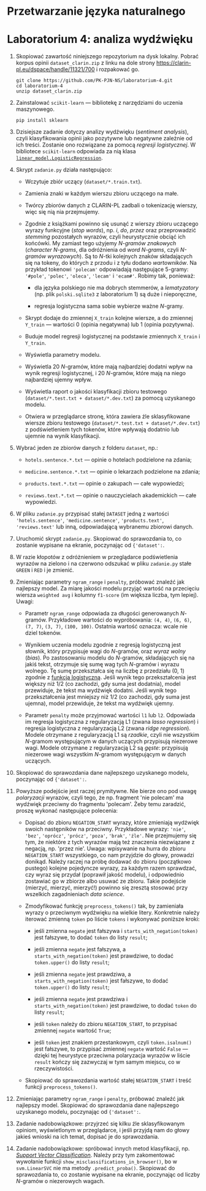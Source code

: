 # Przetwarzanie języka naturalnego
# Laboratorium 4: analiza wydźwięku

1. Skopiować zawartość niniejszego repozytorium
na dysk lokalny. Pobrać korpus opinii `dataset_clarin.zip`
z linku na dole strony https://clarin-pl.eu/dspace/handle/11321/700
i rozpakować go.

    ```
    git clone https://github.com/PK-PJN-NS/laboratorium-4.git
    cd laboratorium-4
    unzip dataset_clarin.zip
    ```

2. Zainstalować `scikit-learn` — bibliotekę
z narzędziami do uczenia maszynowego.

    ```
    pip install sklearn
    ```

3. Dzisiejsze zadanie dotyczy analizy
wydźwięku (*sentiment analysis*), czyli
klasyfikowania opinii jako pozytywne
lub negatywne zależnie od ich treści.
Zostanie ono rozwiązane za pomocą
*regresji logistycznej*. W bibliotece
`scikit-learn` odpowiada za nią klasa
[`linear_model.LogisticRegression`](https://scikit-learn.org/stable/modules/generated/sklearn.linear_model.LogisticRegression.html).

4. Skrypt `zadanie.py` działa następująco:

    * Wczytuje zbiór uczący
    (`dataset/*.train.txt`).

    * Zamienia znaki w każdym wierszu
    zbioru uczącego na małe.

    * Twórcy zbiorów danych z CLARIN-PL
    zadbali o tokenizację wierszy,
    więc się nią nia przejmujemy.

    * Zgodnie z książkami powinno się
    usunąć z wierszy zbioru uczącego
    wyrazy funkcyjne (*stop words*),
    np. *i*, *do*, *przez* oraz przeprowadzić
    *stemming* pozostałych wyrazów,
    czyli heurystycznie obciąć ich końcówki.
    My zamiast tego użyjemy *N-gramów
    znakowych* (*character N-grams*,
    dla odróżnienia od *word N-grams*,
    czyli *N-gramów wyrazowych*).
    Są to *N*-tki kolejnych znaków
    składających się na tokeny,
    do których z przodu i z tyłu
    dodano *wartowników*. Na przykład tokenowi
    `'polecam'` odpowiadają następujące
    5-gramy: `'#pole'`, `'polec'`, `'oleca'`,
    `'lecam'` i `'ecam#'`.
    Robimy tak, ponieważ:

        * dla języka polskiego nie ma dobrych
        stemmerów, a *lematyzatory* (np. plik
        `polski.sqlite3` z laboratorium 1)
        są duże i nieporęczne,

        * regresja logistyczna sama
        sobie wybierze ważne *N*-gramy.

    * Skrypt dodaje do zmiennej `X_train`
    kolejne wiersze, a do zmiennej
    `Y_train` — wartości 0 (opinia
    negatywna) lub 1 (opinia pozytywna).

    * Buduje model regresji logistycznej
    na podstawie zmiennych `X_train`
    i `Y_train`.

    * Wyświetla parametry modelu.

    * Wyświetla 20 *N*-gramów, które
    mają najbardziej dodatni wpływ
    na wynik regresji logistycznej,
    i 20 *N*-gramów, które mają
    na niego najbardziej ujemny wpływ.

    * Wyświetla raport o jakości
    klasyfikacji zbioru testowego
    (`dataset/*.test.txt + dataset/*.dev.txt`)
    za pomocą uzyskanego modelu.

    * Otwiera w przeglądarce stronę,
    która zawiera źle sklasyfikowane
    wiersze zbioru testowego
    (`dataset/*.test.txt + dataset/*.dev.txt`)
    z podświetleniem tych tokenów,
    które wpływają dodatnio
    lub ujemnie na wynik klasyfikacji.

5. Wybrać jeden ze zbiorów danych
z folderu `dataset`, np.:

    * `hotels.sentence.*.txt` — opinie o hotelach podzielone na zdania;

    * `medicine.sentence.*.txt` — opinie o lekarzach podzielone na zdania;

    * `products.text.*.txt` — opinie o zakupach — całe wypowiedzi;

    * `reviews.text.*.txt` — opinie o nauczycielach akademickich
    — całe wypowiedzi.

6. W pliku `zadanie.py` przypisać stałej
`DATASET` jedną z wartości `'hotels.sentence'`,
`'medicine.sentence'`, `'products.text'`,
`'reviews.text'` lub inną, odpowiadającą
wybranemu zbiorowi danych.

7. Uruchomić skrypt `zadanie.py`.
Skopiować do sprawozdania to, co zostanie
wypisane na ekranie, poczynając od
`{'dataset':`.

8. W razie kłopotów z odróżnieniem
w przeglądarce podświetlenia wyrazów
na zielono i na czerwono odszukać w pliku
`zadanie.py` stałe `GREEN` i `RED`
i je zmienić.

9. Zmieniając parametry `ngram_range`
i `penalty`, próbować znaleźć jak najlepszy
model. Za miarę jakości modelu przyjąć
wartość na przecięciu wiersza
`weighted avg` i kolumny `f1-score`
(im większa liczba, tym lepiej).
Uwagi:

    * Parametr `ngram_range` odpowiada
    za długości generowanych *N*-gramów.
    Przykładowe wartości do wypróbowania:
    `(4, 4)`, `(6, 6)`, `(7, 7)`, `(3, 7)`,
    `(100, 100)`. Ostatnia wartość oznacza:
    wcale nie dziel tokenów.

    * Wynikiem uczenia modelu zgodnie
    z regresją logistyczną jest słownik,
    który przypisuje wagi do *N*-gramów,
    oraz *wyraz wolny* (*bias*).
    Po zastosowaniu modelu do *N*-gramów,
    składających się na jakiś tekst,
    otrzymuje się sumę wag tych *N*-gramów
    i wyrazu wolnego. Tę sumę przekształca
    się na liczbę z przedziału (0, 1)
    zgodnie z [funkcją logistyczną](https://en.wikipedia.org/wiki/Logistic_function).
    Jeśli wynik tego przekształcenia
    jest większy niż 1/2 (co zachodzi,
    gdy suma jest dodatnia), model przewiduje,
    że tekst ma wydźwięk dodatni.
    Jeśli wynik tego przekształcenia
    jest mniejszy niż 1/2 (co zachodzi,
    gdy suma jest ujemna), model przewiduje,
    że tekst ma wydźwięk ujemny.

    * Parametr `penalty` może przyjmować
    wartości `l1` lub `l2`. Odpowiada im
    regresja logistyczna z regularyzacją L1
    (zwana *lasso regression*) i regresja
    logistyczna z regularyzacją L2 (zwana
    *ridge regression*). Modele otrzymane
    z regularyzacją L1 są *rzadkie*, czyli
    nie wszystkim *N*-gramom występującym
    w danych uczących przypisują niezerowe wagi.
    Modele otrzymane z regularyzacją L2
    są *gęste*: przypisują niezerowe wagi
    wszystkim *N*-gramom występującym w danych
    uczących.

10. Skopiować do sprawozdania dane
najlepszego uzyskanego modelu,
poczynając od `{'dataset':`.

11. Powyższe podejście jest raczej
prymitywne. Nie bierze ono pod uwagę
*polaryzacji* wyrazów, czyli tego,
że np. fragment 'nie polecam' ma wydźwięk
przeciwny do fragmentu 'polecam'.
Żeby temu zaradzić, proszę wykonać
następujące polecenia:

    * Dopisać do zbioru `NEGATION_START`
    wyrazy, które zmieniają wydźwięk
    swoich następników na przeciwny.
    Przykładowe wyrazy: `'nie'`, `'bez'`,
    `'oprócz'`, `'prócz'`, `'poza'`, `'brak'`,
    `'źle'`. Nie przejmujemy się tym,
    że niektóre z tych wyrazów mają też
    znaczenia niezwiązane z negacją,
    np. 'przez nie'. Uwaga: wpisywanie na hurra
    do zbioru `NEGATION_START` wszystkiego,
    co nam przyjdzie do głowy, prowadzi donikąd.
    Należy raczej na próbę dodawać do zbioru
    (początkowo pustego) kolejne pojedyncze wyrazy,
    za każdym razem sprawdzać, czy wyraz się przydał
    (poprawił jakość modelu), i odpowiednio
    zostawiać go w zbiorze albo usuwać ze zbioru.
    Takie podejście (mierzyć, mierzyć, mierzyć!)
    powinno się zresztą stosować przy wszelkich
    zagadnieniach *data science*.

    * Zmodyfikować funkcję `preprocess_tokens()`
    tak, by zamieniała wyrazy o przeciwnym
    wydźwięku na wielkie litery. Konkretnie
    należy iterować zmienną `token` po liście
    `tokens` i wykonywać poniższe kroki:

        * jeśli zmienna `negate` jest fałszywa
        i `starts_with_negation(token)` jest fałszywe,
        to dodać `token` do listy `result`;

        * jeśli zmienna `negate` jest fałszywa,
        a `starts_with_negation(token)` jest prawdziwe,
        to dodać `token.upper()` do listy `result`;

        * jeśli zmienna `negate` jest prawdziwa,
        a `starts_with_negation(token)` jest fałszywe,
        to dodać `token.upper()` do listy `result`;

        * jeśli zmienna `negate` jest prawdziwa
        i `starts_with_negation(token)` jest prawdziwe,
        to dodać `token` do listy `result`;

        * jeśli `token` należy do zbioru `NEGATION_START`,
        to przypisać zmiennej `negate` wartość `True`;

        * jeśli `token` jest znakiem przestankowym,
        czyli `token.isalnum()` jest fałszywe,
        to przypisać zmiennej `negate` wartość `False`
        — dzięki tej heurystyce przeciwna polaryzacja
        wyrazów w liście `result` kończy się zazwyczaj
        w tym samym miejscu, co w rzeczywistości.

    * Skopiować do sprawozdania wartość
    stałej `NEGATION_START` i treść funkcji
    `preprocess_tokens()`.

12. Zmieniając parametry `ngram_range`
i `penalty`, próbować znaleźć jak najlepszy model.
Skopiować do sprawozdania dane
najlepszego uzyskanego modelu,
poczynając od `{'dataset':`.

13. Zadanie nadobowiązkowe: przyjrzeć
się kilku źle sklasyfikowanym opiniom,
wyświetlonym w przeglądarce, i jeśli
przyjdą nam do głowy jakieś wnioski
na ich temat, dopisać je do sprawozdania.

14. Zadanie nadobowiązkowe: spróbować
innych metod klasyfikacji, np.
[*Support Vector Classification*](https://scikit-learn.org/stable/modules/generated/sklearn.svm.LinearSVC.html).
Należy przy tym zakomentować wywołanie funkcji
`show_misclassifications_in_browser()`,
bo w `svm.LinearSVC` nie ma metody
`.predict_proba()`.
Skopiować do sprawozdania to,
co zostanie wypisane na ekranie,
poczynając od liczby *N*-gramów
o niezerowych wagach.
